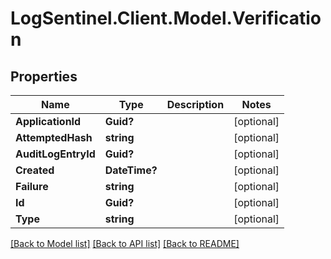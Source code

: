 # LogSentinel.Client.Model.Verification
## Properties

Name | Type | Description | Notes
------------ | ------------- | ------------- | -------------
**ApplicationId** | **Guid?** |  | [optional] 
**AttemptedHash** | **string** |  | [optional] 
**AuditLogEntryId** | **Guid?** |  | [optional] 
**Created** | **DateTime?** |  | [optional] 
**Failure** | **string** |  | [optional] 
**Id** | **Guid?** |  | [optional] 
**Type** | **string** |  | [optional] 

[[Back to Model list]](../README.md#documentation-for-models) [[Back to API list]](../README.md#documentation-for-api-endpoints) [[Back to README]](../README.md)

